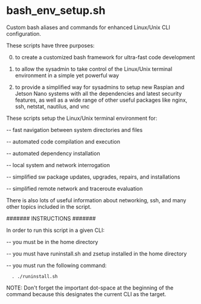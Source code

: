 # bash_env_setup.sh
Custom bash aliases and commands for enhanced Linux/Unix CLI configuration.

These scripts have three purposes:

0. to create a customized bash framework for ultra-fast code development

1. to allow the sysadmin to take control of the Linux/Unix terminal environment in a simple yet powerful way

2. to provide a simplified way for sysadmins to setup new Raspian and Jetson Nano systems with all the dependencies and latest security features, as well as a wide range of other useful packages like nginx, ssh, netstat, nautilus, and vnc

These scripts setup the Linux/Unix terminal environment for:

-- fast navigation between system directories and files

-- automated code compilation and execution

-- automated dependency installation

-- local system and network interrogation

-- simplified sw package updates, upgrades, repairs, and installations

-- simplified remote network and traceroute evaluation

There is also lots of useful information about networking, ssh, and many other topics included in the script.

####### INSTRUCTIONS #######

In order to run this script in a given CLI:

-- you must be in the home directory

-- you must have runinstall.sh and zsetup installed in the home directory

-- you must run the following command:

      . ./runinstall.sh

NOTE: Don't forget the important dot-space at the beginning of the command because this designates the current CLI as the target.
